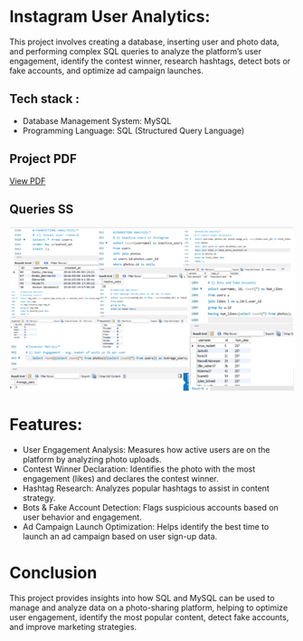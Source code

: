 # Instagram User Analytics:
This project involves creating a database, inserting user and photo data, and performing complex SQL queries to analyze the platform’s user engagement, identify the contest winner, research hashtags, detect bots or fake accounts, and optimize ad campaign launches.

## Tech stack :
- Database Management System: MySQL
- Programming Language: SQL (Structured Query Language)

## Project PDF
[View PDF](Instagram_User_Analytics_Report.pdf)

## Queries SS
![test](IG_User_Queries_SS.png)

# Features:
- User Engagement Analysis: Measures how active users are on the platform by analyzing photo uploads.
- Contest Winner Declaration: Identifies the photo with the most engagement (likes) and declares the contest winner.
- Hashtag Research: Analyzes popular hashtags to assist in content strategy.
- Bots & Fake Account Detection: Flags suspicious accounts based on user behavior and engagement.
- Ad Campaign Launch Optimization: Helps identify the best time to launch an ad campaign based on user sign-up data.

# Conclusion
This project provides insights into how SQL and MySQL can be used to manage and analyze data on a photo-sharing platform, helping to optimize user engagement, identify the most popular content, detect fake accounts, and improve marketing strategies.


